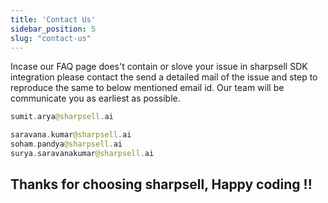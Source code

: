 ```yaml
---
title: 'Contact Us'
sidebar_position: 5
slug: "contact-us"
---
```



Incase our FAQ page does't contain or slove your issue in sharpsell SDK integration please contact the send a detailed mail of the issue and step to reproduce the same to below mentioned email id. Our team will be communicate you as earliest as possible. 

```swift title="to:-"
sumit.arya@sharpsell.ai
```

```swift title="cc:-"
saravana.kumar@sharpsell.ai
soham.pandya@sharpsell.ai
surya.saravanakumar@sharpsell.ai
```




<h2> Thanks for choosing sharpsell, Happy coding !! </h2> 